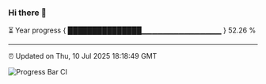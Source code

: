 ### Hi there 👋

⏳ Year progress { ███████████████▁▁▁▁▁▁▁▁▁▁▁▁▁▁▁ } 52.26 %

---

⏰ Updated on Thu, 10 Jul 2025 18:18:49 GMT

![Progress Bar CI](https://github.com/code-lakshay/GitHub-Actions-Demo/workflows/Progress%20Bar%20CI/badge.svg)
